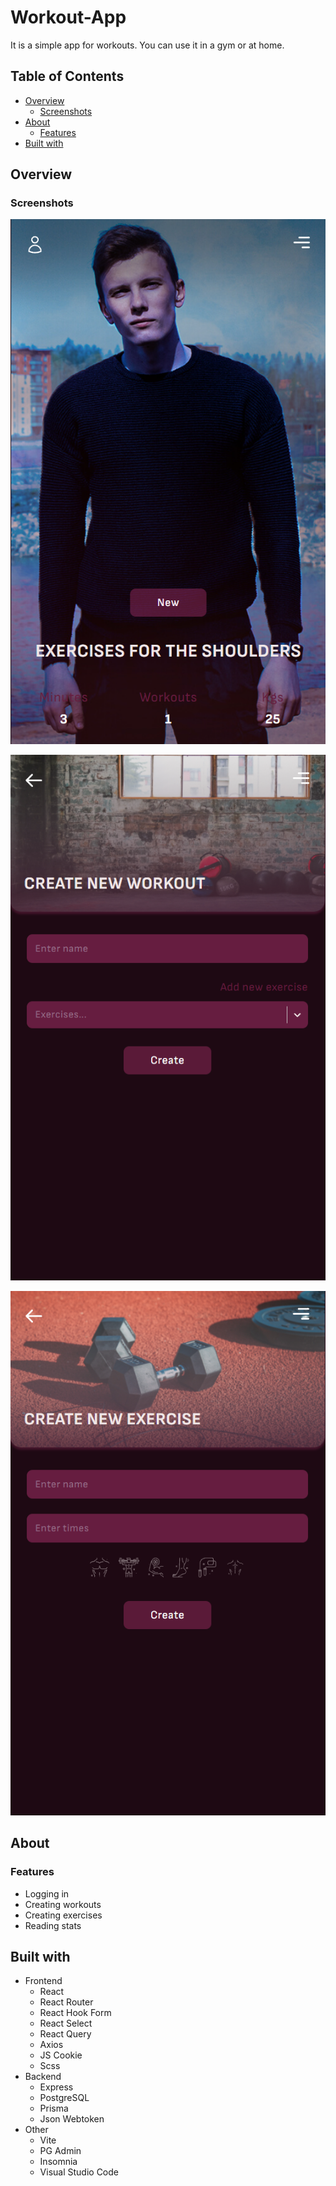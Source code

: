 # Workout-App

It is a simple app for workouts. You can use it in a gym or at home.

## Table of Contents

- [Overview](#overview)
  - [Screenshots](#screenshots)
- [About](#about)
  - [Features](#features)
- [Built with](#built-with)

## Overview

### Screenshots

![App Screenshot](./imgs/preview-1.png)

![App Screenshot](./imgs/preview-2.png)

![App Screenshot](./imgs/preview-3.png)

## About

### Features

- Logging in
- Creating workouts
- Creating exercises
- Reading stats

## Built with

- Frontend
  - React
  - React Router
  - React Hook Form
  - React Select
  - React Query
  - Axios
  - JS Cookie
  - Scss
- Backend
  - Express
  - PostgreSQL
  - Prisma
  - Json Webtoken
- Other
  - Vite
  - PG Admin
  - Insomnia
  - Visual Studio Code
